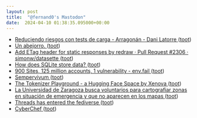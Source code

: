 ```yaml
---
layout: post
title:  "@fernand0's Mastodon"
date:  2024-04-10 01:38:35.095000+00:00
---
```

*  [Reduciendo riesgos con tests de carga - Arragonán - Dani Latorre ](https://danilat.com/weblog/2024/04/04/tests-de-carg) ([toot](https://mastodon.social/@fernand0/112244366710665489))
*  [Un abejorro. ](https://avecesunafoto.wordpress.com/2024/04/09/un-abejorro) ([toot](https://mastodon.social/@fernand0/112244315283051386))
*  [Add ETag header for static responses by redraw · Pull Request #2306 · simonw/datasette ](https://github.com/simonw/datasette/pull/230) ([toot](https://mastodon.social/@fernand0/112242412406364088))
*  [How does SQLite store data? ](https://michalpitr.substack.com/p/how-does-sqlite-store-dat) ([toot](https://mastodon.social/@fernand0/112242156064774316))
*  [900 Sites, 125 million accounts, 1 vulnerability - env.fail ](https://env.fail/posts/firewreck-1) ([toot](https://mastodon.social/@fernand0/112242001392817410))
*  [Sempervivum ](https://www.flickr.com/photos/fernand0/53623759352) ([toot](https://mastodon.social/@fernand0/112241955113603364))
*  [The Tokenizer Playground - a Hugging Face Space by Xenova ](https://huggingface.co/spaces/Xenova/the-tokenizer-playgroun) ([toot](https://mastodon.social/@fernand0/112241672869336382))
*  [La Universidad de Zaragoza busca voluntarios para cartografiar zonas en situación de emergencia y que no aparecen en los mapas   ](https://www.unizar.es/actualidad/vernoticia_ng.php?id=82139) ([toot](https://mastodon.social/@fernand0/112240994277074868))
*  [Threads has entered the fediverse ](https://engineering.fb.com/2024/03/21/networking-traffic/threads-has-entered-the-fediverse) ([toot](https://mastodon.social/@fernand0/112240717475002390))
*  [CyberChef ](https://gchq.github.io/CyberChef) ([toot](https://mastodon.social/@fernand0/112240596336719518))
